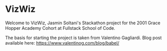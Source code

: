 # VizWiz

Welcome to VizWiz, Jasmin Soltani's Stackathon project for the 2001 Grace Hopper Academy Cohort at Fullstack School of Code.

The basis for starting the project is taken from Valentino Gagliardi. Blog post available here: https://www.valentinog.com/blog/babel/

